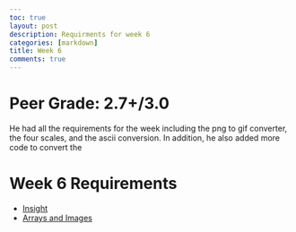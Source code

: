 ```yaml
---
toc: true
layout: post
description: Requirments for week 6
categories: [markdown]
title: Week 6
comments: true
---
```

# Peer Grade: 2.7+/3.0
He had all the requirements for the week including the png to gif converter, the four scales, and the ascii conversion. In addition, he also added more code to convert the 

# Week 6 Requirements 
- [Insight](https://github.com/Reem57/blog_new/pulse)
- [Arrays and Images](https://reem57.github.io/blog_new/jupyter/2022/10/01/images.html)

